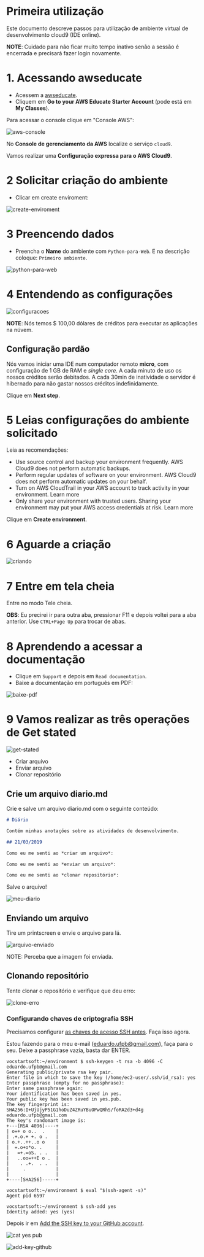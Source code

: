 # Primeira utilização

Este documento descreve passos para utilização de ambiente virtual de desenvolvimento cloud9 (IDE online).

**NOTE**: Cuidado para não ficar muito tempo inativo senão a sessão é encerrada e precisará fazer login novamente.

# 1. Acessando awseducate

- Acessem a [awseducate](https://www.awseducate.com/educator/s/awssite).
- Cliquem em **Go to your AWS Educate Starter Account** (pode está em **My Classes**).

Para acessar o console clique em "Console AWS":

![aws-console](https://user-images.githubusercontent.com/3603111/54686894-128c2f80-4af9-11e9-8e93-4f44d1e4d936.png)

No **Console de gerenciamento da AWS** localize o serviço `cloud9`.

Vamos realizar uma **Configuração expressa para o AWS Cloud9**.

# 2 Solicitar criação do ambiente

- Clicar em create enviroment:

![create-enviroment](https://user-images.githubusercontent.com/3603111/54687384-356b1380-4afa-11e9-8644-1ef6952dbd6f.png)

# 3 Preencendo dados

- Preencha o **Name** do ambiente com `Python-para-Web`. E na descrição coloque: `Primeiro ambiente`.


![python-para-web](https://user-images.githubusercontent.com/3603111/54687531-9561ba00-4afa-11e9-9222-d5cfb111cc00.png)


# 4 Entendendo as configurações

![configuracoes](https://user-images.githubusercontent.com/3603111/54687847-5718ca80-4afb-11e9-82db-e488b1eaa076.png)

**NOTE**: Nós temos $ 100,00 dólares de créditos para executar as aplicações na núvem.

## Configuração pardão

Nós vamos iniciar uma IDE num computador remoto **micro**, com configuração de 1 GB de RAM e *single core*. A cada minuto de uso os nossos créditos serão debitados. A cada 30min de inatividade o servidor é hibernado para não gastar nossos créditos indefinidamente.

Clique em **Next step**.

# 5 Leias configurações do ambiente solicitado

Leia as recomendações:

- Use source control and backup your environment frequently. AWS Cloud9 does not perform automatic backups.
- Perform regular updates of software on your environment. AWS Cloud9 does not perform automatic updates on your behalf.
- Turn on AWS CloudTrail in your AWS account to track activity in your environment. Learn more
- Only share your environment with trusted users. Sharing your environment may put your AWS access credentials at risk. Learn more

Clique em **Create environment**.

# 6 Aguarde a criação

![criando](https://user-images.githubusercontent.com/3603111/54688449-5f253a00-4afc-11e9-99d5-305aac259c7e.png)


# 7 Entre em tela cheia

Entre no modo Tele cheia.

**OBS**: Eu precirei ir para outra aba, pressionar F11 e depois voltei para a aba anterior. Use `CTRL+Page Up` para trocar de abas.

# 8 Aprendendo a acessar a documentação

- Clique em `Support` e depois em `Read documentation`.
- Baixe a documentação em português em PDF:

![baixe-pdf](https://user-images.githubusercontent.com/3603111/54689086-9cd69280-4afd-11e9-9f25-1d65270a435f.png)

# 9 Vamos realizar as três operações de Get stated

![get-stated](https://user-images.githubusercontent.com/3603111/54689617-ac0a1000-4afe-11e9-9677-282b3c30d05e.png)

- Criar arquivo
- Enviar arquivo
- Clonar repositório

## Crie um arquivo diario.md

Crie e salve um arquivo diario.md com o seguinte conteúdo:

```markdown
# Diário

Contém minhas anotações sobre as atividades de desenvolvimento.

## 21/03/2019

Como eu me senti ao *criar um arquivo*: 

Como eu me senti ao *enviar um arquivo*: 

Como eu me senti ao *clonar repositório*: 

```

Salve o arquivo!

![meu-diario](https://user-images.githubusercontent.com/3603111/54691401-f3de6680-4b01-11e9-8b55-efe3520d45df.png)


## Enviando um arquivo

Tire um printscreen e envie o arquivo para lá.


![arquivo-enviado](https://user-images.githubusercontent.com/3603111/54691435-fe98fb80-4b01-11e9-9db9-1feb71f0415d.png)

NOTE: Perceba que a imagem foi enviada.

## Clonando repositório

Tente clonar o repositório e verifique que deu erro:

![clone-erro](https://user-images.githubusercontent.com/3603111/54691487-16707f80-4b02-11e9-956f-9a189ef28181.png)

### Configurando chaves de criptografia SSH

Precisamos configurar [as chaves de acesso SSH antes](https://help.github.com/en/articles/generating-a-new-ssh-key-and-adding-it-to-the-ssh-agent). Faça isso agora.

Estou fazendo para o meu e-mail (eduardo.ufpb@gmail.com), faça para o seu. Deixe a passphrase vazia, basta dar ENTER.

```
vocstartsoft:~/environment $ ssh-keygen -t rsa -b 4096 -C eduardo.ufpb@gmail.com
Generating public/private rsa key pair.
Enter file in which to save the key (/home/ec2-user/.ssh/id_rsa): yes
Enter passphrase (empty for no passphrase): 
Enter same passphrase again: 
Your identification has been saved in yes.
Your public key has been saved in yes.pub.
The key fingerprint is:
SHA256:I+UjUjyP51G1hoDuZ4ZRuYBuOPwQRhS/foRA2d3+d4g eduardo.ufpb@gmail.com
The key's randomart image is:
+---[RSA 4096]----+
| o=+ o o..  .    |
| .+.o.+ +. o .   |
| o.+..++..o o    |
|  =.o+o*o. .     |
|   =+.=oS. . .   |
|   ..oo=++E o .  |
|    . .+.  . .   |
|     .           |
|                 |
+----[SHA256]-----+

vocstartsoft:~/environment $ eval "$(ssh-agent -s)"
Agent pid 6597

vocstartsoft:~/environment $ ssh-add yes
Identity added: yes (yes)
```

Depois ir em [Add the SSH key to your GitHub account](https://help.github.com/en/articles/adding-a-new-ssh-key-to-your-github-account).


![cat yes pub](https://user-images.githubusercontent.com/3603111/54692449-d1e5e380-4b03-11e9-991c-e279ae4e7a59.png)

![add-key-github](https://user-images.githubusercontent.com/3603111/54692470-d90cf180-4b03-11e9-81ab-0698a856277e.png)
